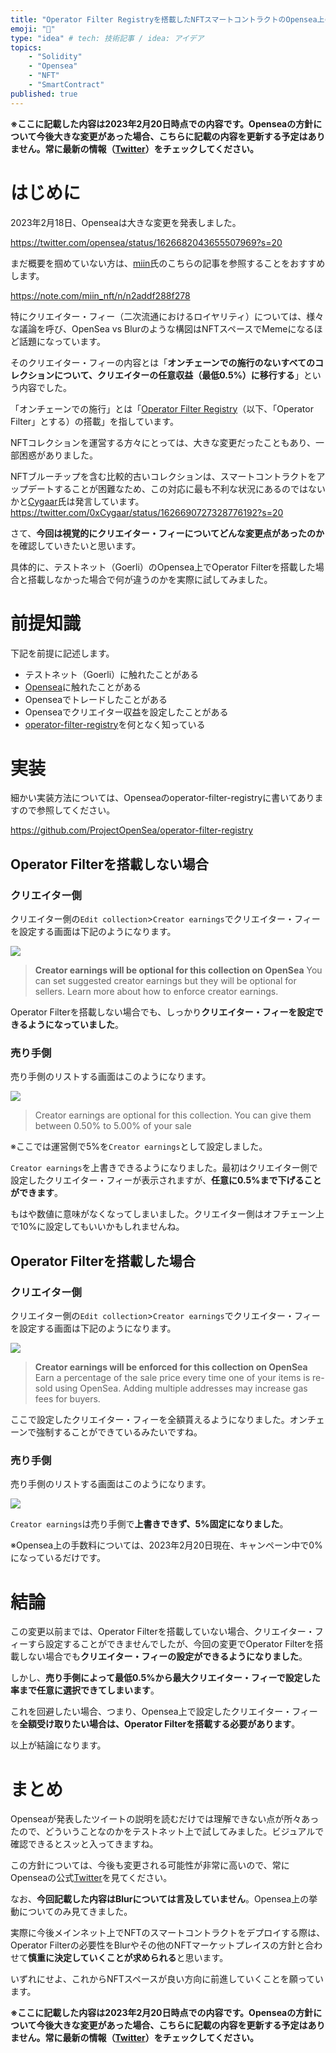 ```yaml
---
title: "Operator Filter Registryを搭載したNFTスマートコントラクトのOpensea上の挙動について"
emoji: "👋"
type: "idea" # tech: 技術記事 / idea: アイデア
topics: 
    - "Solidity"
    - "Opensea"
    - "NFT"
    - "SmartContract"
published: true
---
```


**※ここに記載した内容は2023年2月20日時点での内容です。Openseaの方針について今後大きな変更があった場合、こちらに記載の内容を更新する予定はありません。常に最新の情報（[Twitter](https://twitter.com/opensea)）をチェックしてください。**

# はじめに

2023年2月18日、Openseaは大きな変更を発表しました。

https://twitter.com/opensea/status/1626682043655507969?s=20

まだ概要を掴めていない方は、[miin](https://twitter.com/NftPinuts)氏のこちらの記事を参照することをおすすめします。

https://note.com/miin_nft/n/n2addf288f278

特にクリエイター・フィー（二次流通におけるロイヤリティ）については、様々な議論を呼び、OpenSea vs Blurのような構図はNFTスペースでMemeになるほど話題になっています。

そのクリエイター・フィーの内容とは「**オンチェーンでの施行のないすべてのコレクションについて、クリエイターの任意収益（最低0.5%）に移行する**」という内容でした。

「オンチェーンでの施行」とは「[Operator Filter Registry](https://github.com/ProjectOpenSea/operator-filter-registry)（以下、「Operator Filter」とする）の搭載」を指しています。

NFTコレクションを運営する方々にとっては、大きな変更だったこともあり、一部困惑がありました。

NFTブルーチップを含む比較的古いコレクションは、スマートコントラクトをアップデートすることが困難なため、この対応に最も不利な状況にあるのではないかと[Cygaar](https://twitter.com/0xCygaar)氏は発言しています。
https://twitter.com/0xCygaar/status/1626690727328776192?s=20

さて、**今回は視覚的にクリエイター・フィーについてどんな変更点があったのか**を確認していきたいと思います。

具体的に、テストネット（Goerli）のOpensea上でOperator Filterを搭載した場合と搭載しなかった場合で何が違うのかを実際に試してみました。

# 前提知識

下記を前提に記述します。

- テストネット（Goerli）に触れたことがある
- [Opensea](https://opensea.io/)に触れたことがある
- Openseaでトレードしたことがある
- Openseaでクリエイター収益を設定したことがある
- [operator-filter-registry](https://github.com/ProjectOpenSea/operator-filter-registry)を何となく知っている

# 実装

細かい実装方法については、Openseaのoperator-filter-registryに書いてありますので参照してください。

https://github.com/ProjectOpenSea/operator-filter-registry

## Operator Filterを搭載しない場合

### クリエイター側
クリエイター側の`Edit collection`>`Creator earnings`でクリエイター・フィーを設定する画面は下記のようになります。

![](/images/3c1219fa3bfea0/creator-no-filter.png)


> **Creator earnings will be optional for this collection on OpenSea**
>You can set suggested creator earnings but they will be optional for sellers. Learn more about how to enforce creator earnings.

Operator Filterを搭載しない場合でも、しっかり**クリエイター・フィーを設定できるようになっていました**。

### 売り手側

売り手側のリストする画面はこのようになります。

![](/images/3c1219fa3bfea0/seller-no-filter.png)

> Creator earnings are optional for this collection. You can give them between 0.50% to 5.00% of your sale

※ここでは運営側で5%を`Creator earnings`として設定しました。

`Creator earnings`を上書きできるようになりました。最初はクリエイター側で設定したクリエイター・フィーが表示されますが、**任意に0.5%まで下げることができます**。

もはや数値に意味がなくなってしまいました。クリエイター側はオフチェーン上で10%に設定してもいいかもしれませんね。

## Operator Filterを搭載した場合

### クリエイター側

クリエイター側の`Edit collection`>`Creator earnings`でクリエイター・フィーを設定する画面は下記のようになります。

![](/images/3c1219fa3bfea0/creator-filter.png)

> **Creator earnings will be enforced for this collection on OpenSea**
> Earn a percentage of the sale price every time one of your items is re-sold using OpenSea. Adding multiple addresses may increase gas fees for buyers.

ここで設定したクリエイター・フィーを全額貰えるようになりました。オンチェーンで強制することができているみたいですね。

### 売り手側

売り手側のリストする画面はこのようになります。

![](/images/3c1219fa3bfea0/seller-filter.png)

`Creator earnings`は売り手側で**上書きできず、5%固定になりました**。

※Opensea上の手数料については、2023年2月20日現在、キャンペーン中で0%になっているだけです。


# 結論

この変更以前までは、Operator Filterを搭載していない場合、クリエイター・フィーすら設定することができませんでしたが、今回の変更でOperator Filterを搭載しない場合でも**クリエイター・フィーの設定ができるようになりました**。

しかし、**売り手側によって最低0.5%から最大クリエイター・フィーで設定した率まで任意に選択できてしまいます**。

これを回避したい場合、つまり、Opensea上で設定したクリエイター・フィーを**全額受け取りたい場合は、Operator Filterを搭載する必要があります**。

以上が結論になります。

# まとめ

Openseaが発表したツイートの説明を読むだけでは理解できない点が所々あったので、どういうことなのかをテストネット上で試してみました。ビジュアルで確認できるとスッと入ってきますね。

この方針については、今後も変更される可能性が非常に高いので、常にOpenseaの公式[Twitter](https://twitter.com/opensea)を見てください。

なお、**今回記載した内容はBlurについては言及していません**。Opensea上の挙動についてのみ見てきました。

実際に今後メインネット上でNFTのスマートコントラクトをデプロイする際は、Operator Filterの必要性をBlurやその他のNFTマーケットプレイスの方針と合わせて**慎重に決定していくことが求められる**と思います。

いずれにせよ、これからNFTスペースが良い方向に前進していくことを願っています。

**※ここに記載した内容は2023年2月20日時点での内容です。Openseaの方針について今後大きな変更があった場合、こちらに記載の内容を更新する予定はありません。常に最新の情報（[Twitter](https://twitter.com/opensea)）をチェックしてください。**